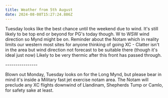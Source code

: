 ```yaml
---
title: Weather from 5th August
date: 2024-08-08T15:27:24.886Z
---
```

Tuesday looks like the best chance until the weekend due to wind.  It's still likely to be top end or beyond for PG's today though.  W to WSW wind direction so Mynd might be on.  Reminder about the Notam which in reality limits our western most sites for anyone thinking of going XC - Clatter isn't in the area but wind direction not forecast to be suitable there (though it's ideal just now)   Likely to be very thermic after this front has passed through.

\----------------

Blown out Monday,  Tuesday looks on for the Long Mynd, but please bear in mind it's inside a Military fast jet exercise notam area.  The Notam will preclude any XC flights downwind of Llandinam, Shepherds Tump or Camlo, for safety sake at least.